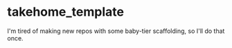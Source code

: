 # takehome_template
I'm tired of making new repos with some baby-tier scaffolding, so I'll do that once.
